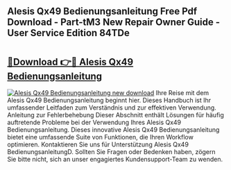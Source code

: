 ## Alesis Qx49 Bedienungsanleitung Free Pdf Download - Part-tM3 New Repair Owner Guide - User Service Edition 84TDe

# <h2><a href="http://df4rzuh.blite.top/?on=Alesis+Qx49+Bedienungsanleitung">🔗Download 👉🔴 Alesis Qx49 Bedienungsanleitung</a></h2>

[![Alesis Qx49 Bedienungsanleitung new download](https://i.imgur.com/lujVjoI.png)](http://df4rzuh.blite.top/?on=Alesis+Qx49+Bedienungsanleitung)
Ihre Reise mit dem Alesis Qx49 Bedienungsanleitung beginnt hier. Dieses Handbuch ist Ihr umfassender Leitfaden zum Verständnis und zur effektiven Verwendung. Anleitung zur Fehlerbehebung Dieser Abschnitt enthält Lösungen für häufig auftretende Probleme bei der Verwendung Ihres Alesis Qx49 Bedienungsanleitung. Dieses innovative Alesis Qx49 Bedienungsanleitung bietet eine umfassende Suite von Funktionen, die Ihren Workflow optimieren. Kontaktieren Sie uns für Unterstützung Alesis Qx49 BedienungsanleitungD. Sollten Sie Fragen oder Bedenken haben, zögern Sie bitte nicht, sich an unser engagiertes Kundensupport-Team zu wenden.
